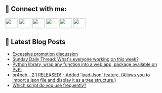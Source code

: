 ## 🔎 Connect with me:
[<img height="32" width="40" src="https://cdn.jsdelivr.net/npm/simple-icons@v5/icons/telegram.svg" />](https://t.me/bullbesh)
[<img height="32" width="40" src="https://cdn.jsdelivr.net/npm/simple-icons@v5/icons/vk.svg" />](https://vk.com/bullbesh)
[<img height="32" width="40" src="https://cdn.jsdelivr.net/npm/simple-icons@v5/icons/twitter.svg" />](https://twitter.com/bullbesh1)
[<img height="32" width="40" src="https://cdn.jsdelivr.net/npm/simple-icons@v5/icons/instagram.svg" />](https://www.instagram.com/bullbesh)
[<img height="32" width="40" src="https://cdn.jsdelivr.net/npm/simple-icons@v5/icons/reddit.svg" />](https://www.reddit.com/user/bullbesh)
[<img height="32" width="40" src="https://cdn.jsdelivr.net/npm/simple-icons@v5/icons/youtube.svg" />](https://www.youtube.com/channel/UCtfjRs6uzgq5mfm8S06WTcg)

## 📕 Latest Blog Posts
<!-- BLOG-POST-LIST:START -->
- [Excessive promotion discussion](https://www.reddit.com/r/Python/comments/ukq4z9/excessive_promotion_discussion/)
- [Sunday Daily Thread: What&#39;s everyone working on this week?](https://www.reddit.com/r/Python/comments/ukpqov/sunday_daily_thread_whats_everyone_working_on/)
- [Python library, wrap any function into a web app, package available on PyPI](https://www.reddit.com/r/Python/comments/ukphz6/python_library_wrap_any_function_into_a_web_app/)
- [br4nch - 2.1 RELEASED! - Added &#39;load.Json&#39; feature. &lpar;Allows you to import a json file and display it as a tree structure.&rpar;](https://www.reddit.com/r/Python/comments/ukmnv7/br4nch_21_released_added_loadjson_feature_allows/)
- [Which script do you use frequently?](https://www.reddit.com/r/Python/comments/ukls3w/which_script_do_you_use_frequently/)
<!-- BLOG-POST-LIST:END -->
